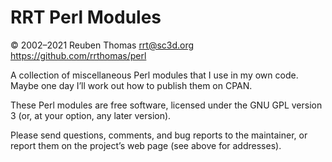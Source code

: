 # RRT Perl Modules

© 2002–2021 Reuben Thomas <rrt@sc3d.org>
https://github.com/rrthomas/perl

A collection of miscellaneous Perl modules that I use in my own code. Maybe
one day I’ll work out how to publish them on CPAN.

These Perl modules are free software, licensed under the GNU GPL version 3
(or, at your option, any later version).

Please send questions, comments, and bug reports to the maintainer, or
report them on the project’s web page (see above for addresses).
